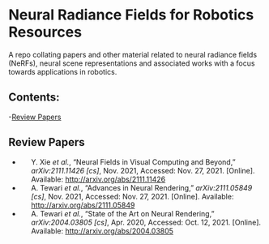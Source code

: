 # Neural Radiance Fields for Robotics Resources
A repo collating papers and other material related to neural radiance fields (NeRFs), neural scene representations and associated works with a focus towards applications in robotics.

## Contents:
-[Review Papers](#review_papers)



<a name="review_papers"></a>
## Review Papers
- <div class="csl-right-inline" style="margin: 0 .4em 0 1.5em;">Y. Xie <i>et al.</i>, “Neural Fields in Visual Computing and Beyond,” <i>arXiv:2111.11426 [cs]</i>, Nov. 2021, Accessed: Nov. 27, 2021. [Online]. Available: <a href="http://arxiv.org/abs/2111.11426">http://arxiv.org/abs/2111.11426</a></div>

- <div class="csl-right-inline" style="margin: 0 .4em 0 1.5em;">A. Tewari <i>et al.</i>, “Advances in Neural Rendering,” <i>arXiv:2111.05849 [cs]</i>, Nov. 2021, Accessed: Nov. 27, 2021. [Online]. Available: <a href="http://arxiv.org/abs/2111.05849">http://arxiv.org/abs/2111.05849</a></div>

- <div class="csl-right-inline" style="margin: 0 .4em 0 1.5em;">A. Tewari <i>et al.</i>, “State of the Art on Neural Rendering,” <i>arXiv:2004.03805 [cs]</i>, Apr. 2020, Accessed: Oct. 12, 2021. [Online]. Available: <a href="http://arxiv.org/abs/2004.03805">http://arxiv.org/abs/2004.03805</a></div>

